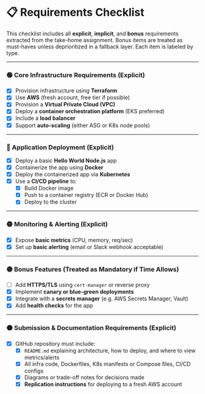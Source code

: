 # 📋 Requirements Checklist

This checklist includes all **explicit**, **implicit**, and **bonus** requirements extracted from the take-home assignment. Bonus items are treated as must-haves unless deprioritized in a fallback layer. Each item is labeled by type.

---

### 🟢 Core Infrastructure Requirements (Explicit)

- [x] Provision infrastructure using **Terraform**
- [x] Use **AWS** (fresh account, free tier if possible)
- [x] Provision a **Virtual Private Cloud (VPC)**
- [x] Deploy a **container orchestration platform** (EKS preferred)
- [x] Include a **load balancer**
- [x] Support **auto-scaling** (either ASG or K8s node pools)

---

### 🔵 Application Deployment (Explicit)

- [x] Deploy a basic **Hello World Node.js** app
- [x] Containerize the app using **Docker**
- [x] Deploy the containerized app via **Kubernetes**
- [x] Use a **CI/CD pipeline** to:
  - [x] Build Docker image
  - [x] Push to a container registry (ECR or Docker Hub)
  - [x] Deploy to the cluster

---

### 🟡 Monitoring & Alerting (Explicit)

- [x] Expose **basic metrics** (CPU, memory, req/sec)
- [x] Set up **basic alerting** (email or Slack webhook acceptable)

---

### 🟣 Bonus Features (Treated as Mandatory if Time Allows)

- [ ] Add **HTTPS/TLS** using `cert-manager` or reverse proxy
- [x] Implement **canary or blue-green deployments**
- [x] Integrate with a **secrets manager** (e.g. AWS Secrets Manager, Vault)
- [x] Add **health checks** for the app

---

### 🟠 Submission & Documentation Requirements (Explicit)

- [x] GitHub repository must include:
  - [x] `README.md` explaining architecture, how to deploy, and where to view metrics/alerts
  - [x] All infra code, Dockerfiles, K8s manifests or Compose files, CI/CD configs
  - [x] Diagrams or trade-off notes for decisions made
  - [x] **Replication instructions** for deploying to a fresh AWS account
